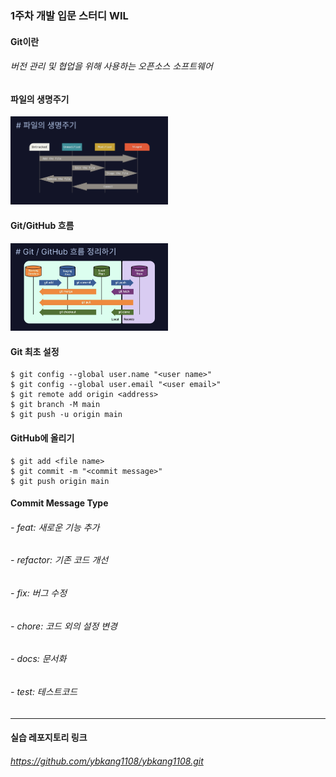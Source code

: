### 1주차 개발 입문 스터디 WIL    

#### Git이란   
###### 버전 관리 및 협업을 위해 사용하는 오픈소스 소프트웨어   

#### 파일의 생명주기
<img src="/Week1/life-cycle.jpg" width="50%" alt="Life Cycle"></img>

#### Git/GitHub 흐름
<img src="/Week1/Git-Flow.jpg" width="50%" alt="Git Flow"></img>

#### Git 최초 설정
    $ git config --global user.name "<user name>"
    $ git config --global user.email "<user email>"   
    $ git remote add origin <address>
    $ git branch -M main
    $ git push -u origin main

#### GitHub에 올리기
    $ git add <file name>
    $ git commit -m "<commit message>"   
    $ git push origin main 

#### Commit Message Type
###### - feat: 새로운 기능 추가
###### - refactor: 기존 코드 개선
###### - fix: 버그 수정
###### - chore: 코드 외의 설정 변경
###### - docs: 문서화
###### - test: 테스트코드     

---
#### 실습 레포지토리 링크
###### https://github.com/ybkang1108/ybkang1108.git